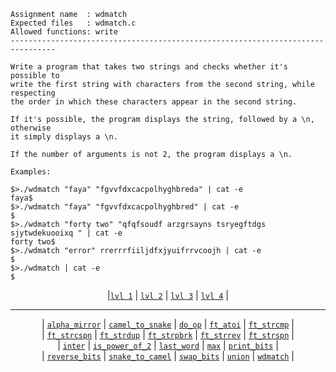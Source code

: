 ```
Assignment name  : wdmatch
Expected files   : wdmatch.c
Allowed functions: write
--------------------------------------------------------------------------------

Write a program that takes two strings and checks whether it's possible to
write the first string with characters from the second string, while respecting
the order in which these characters appear in the second string.

If it's possible, the program displays the string, followed by a \n, otherwise
it simply displays a \n.

If the number of arguments is not 2, the program displays a \n.

Examples:

$>./wdmatch "faya" "fgvvfdxcacpolhyghbreda" | cat -e
faya$
$>./wdmatch "faya" "fgvvfdxcacpolhyghbred" | cat -e
$
$>./wdmatch "forty two" "qfqfsoudf arzgrsayns tsryegftdgs sjytwdekuooixq " | cat -e
forty two$
$>./wdmatch "error" rrerrrfiiljdfxjyuifrrvcoojh | cat -e
$
$>./wdmatch | cat -e
$
```

<div align="center">
  
|[`lvl 1`](https://github.com/LLuisPP/42-Exams/tree/main/rank02/n1-12/) | [`lvl 2`](https://github.com/LLuisPP/42-Exams/tree/main/rank02/n2-20/) | [`lvl 3`](https://github.com/LLuisPP/42-Exams/tree/main/rank02/n3-15/) | [`lvl 4`](https://github.com/LLuisPP/42-Exams/tree/main/rank02/n4-10/) |

</div>

***

<div align="center">

| [`alpha_mirror`](https://github.com/LLuisPP/42-Exams/tree/main/rank02/n2-20/alpha_mirror) | [`camel_to_snake`](https://github.com/LLuisPP/42-Exams/tree/main/rank02/n2-20/camel_to_snake) | [`do_op`](https://github.com/LLuisPP/42-Exams/tree/main/rank02/n2-20/do_op) | [`ft_atoi`](https://github.com/LLuisPP/42-Exams/tree/main/rank02/n2-20/ft_atoi) | [`ft_strcmp`](https://github.com/LLuisPP/42-Exams/tree/main/rank02/n2-20/ft_strcmp) | <br>
| [`ft_strcspn`](https://github.com/LLuisPP/42-Exams/tree/main/rank02/n2-20/ft_strcspn) | [`ft_strdup`](https://github.com/LLuisPP/42-Exams/tree/main/rank02/n2-20/ft_strdup) | [`ft_strpbrk`](https://github.com/LLuisPP/42-Exams/tree/main/rank02/n2-20/ft_strpbrk) | [`ft_strrev`](https://github.com/LLuisPP/42-Exams/tree/main/rank02/n2-20/ft_strrev) | [`ft_strspn`](https://github.com/LLuisPP/42-Exams/tree/main/rank02/n2-20/ft_strspn) | <br>
| [`inter`](https://github.com/LLuisPP/42-Exams/tree/main/rank02/n2-20/inter) | [`is_power_of_2`](https://github.com/LLuisPP/42-Exams/tree/main/rank02/n2-20/is_power_of_2) | [`last_word`](https://github.com/LLuisPP/42-Exams/tree/main/rank02/n2-20/last_word) | [`max`](https://github.com/LLuisPP/42-Exams/tree/main/rank02/n2-20/max) | [`print_bits`](https://github.com/LLuisPP/42-Exams/tree/main/rank02/n2-20/print_bits) | <br>
| [`reverse_bits`](https://github.com/LLuisPP/42-Exams/tree/main/rank02/n2-20/reverse_bits) | [`snake_to_camel`](https://github.com/LLuisPP/42-Exams/tree/main/rank02/n2-20/snake_to_camel) | [`swap_bits`](https://github.com/LLuisPP/42-Exams/tree/main/rank02/n2-20/swap_bits) | [`union`](https://github.com/LLuisPP/42-Exams/tree/main/rank02/n2-20/union) | [`wdmatch`](https://github.com/LLuisPP/42-Exams/tree/main/rank02/n2-20/wdmatch) |

</div>